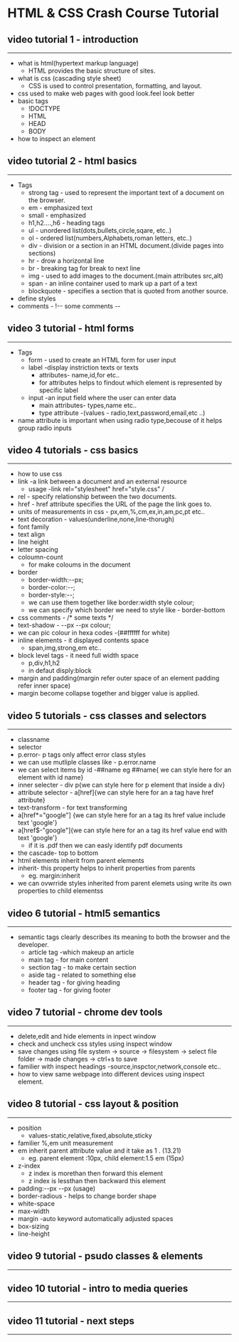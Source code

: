 # HTML & CSS Crash Course Tutorial

## video tutorial 1 - introduction
*********************************
- what is html(hypertext markup language)
    - HTML provides the basic structure of sites.
- what is css (cascading style sheet)
    - CSS is used to control presentation, formatting, and layout.
- css used to make web pages with good look.feel look better
- basic tags 
    - !DOCTYPE
    - HTML
    - HEAD
    - BODY
- how to inspect an element


## video tutorial 2 - html basics 
********************************
- Tags
    - strong tag  - used to represent the important text of a document on the browser.
    - em  - emphasized text
    - small  -  emphasized
    - h1,h2....,h6 - heading tags
    - ul - unordered list(dots,bullets,circle,sqare, etc..)
    - ol - ordered list(numbers,Alphabets,roman letters, etc..)
    - div -  division or a section in an HTML document.(divide pages into sections)
    - hr - drow a horizontal line
    - br - breaking tag for break to next line
    - img - used to add images to the document.(main attributes src,alt)
    - span - an inline container used to mark up a part of a text
    - blockquote - specifies a section that is quoted from another source.
- define styles
- comments - !-- some comments --


## video 3 tutorial - html forms
********************************
- Tags
    - form - used to create an HTML form for user input
    - label -display instriction texts or texts
       - attributes- name,id,for etc..
       - for attributes helps to findout which element is represented by specific label 
    - input -an input field where the user can enter data
        - main attributes- types,name etc..
        - type attribute -(values - radio,text,password,email,etc ..)
- name attribute is important when using radio type,becouse of it helps group radio inputs


## video 4 tutorials - css basics
********************************
- how to use css
- link -a link between a document and an external resource
    - usage -link rel="stylesheet" href="style.css" /
- rel - specify relationship between the two documents.
- href - href attribute specifies the URL of the page the link goes to.
- units of measurements in css - px,em,%,cm,ex,in,am,pc,pt etc..
- text decoration - values(underline,none,line-thorugh)
- font family
- text align 
- line height
- letter spacing
- coloumn-count 
    - for make coloums in the document
- border
    - border-width:--px;
    - border-color:--;
    - border-style:--;
    - we can use them together like border:width style colour;
    - we can specify which border we need to style like - border-bottom
- css comments - /* some texts */
- text-shadow - --px --px colour;
- we can pic colour in hexa codes -(##ffffff for white)
- inline elements - it displayed contents space
    - span,img,strong,em etc..
- block level tags - it need full width space
    - p,div,h1,h2
    - in defaut disply:block
- margin and padding(margin refer outer space of an element padding refer inner space)
- margin become collapse together and bigger value is applied.


## video 5 tutorials - css classes and selectors
***********************************************

- classname
- selector
- p.error- p tags only affect error class styles
- we can use mutliple classes like - p.error.name
- we can select items by id -##name
    eg ##name{ we can style here for an element with id name}
- inner selecter - div p{we can style here for p element that inside a div}
- attribute selector - a[href]{we can style here for an a tag have href attribute}
- text-transform - for text transforming
- a[href*="google"] {we can style here for an a tag its href value include text 'google'}
- a[href$-"google"]{we can style here for an a tag its href value end with text 'google'}
    - if it is .pdf then we can easly identify pdf documents
- the cascade- top to bottom
- html elements inherit from parent elements
- inherit- this property helps to inherit properties from parents
    - eg. margin:inherit
- we can ovwrride styles inherited from parent elemets using write its own properties to child elementss


## video 6 tutorial - html5 semantics
************************************

- semantic tags clearly describes its meaning to both the browser and the developer. 
    - article tag -which makeup an article
    - main tag - for main content
    - section tag - to make certain section
    - aside tag - related to something else
    - header tag - for giving heading
    - footer tag - for giving footer

## video 7 tutorial - chrome dev tools
*************************************

- delete,edit and hide elements in inpect window
- check and uncheck css styles using inspect window
- save changes using file system
    -> source
    -> filesystem
    -> select file folder
    -> made changes
    -> ctrl+s to save
- familier with inspect headings
    -source,inspctor,network,console etc..
- how to view same webpage into different devices using inspect element.


## video 8 tutorial - css layout & position
******************************************

- position
    - values-static,relative,fixed,absolute,sticky
- familier %,em unit measurement
- em inherit parent attribute value and it take as 1 .  (13.21)
    - eg. parent element :10px, child element:1.5 em (15px)
- z-index
    - z index is morethan then forward this element
    - z index is lessthan then backward this element
- padding:--px --px (usage)
- border-radious - helps to change border shape
- white-space
- max-width
- margin 
    -auto keyword automatically adjusted spaces
- box-sizing
- line-height 

## video 9 tutorial - psudo classes & elements
*********************************************

## video 10 tutorial - intro to media queries
********************************************

## video 11 tutorial - next steps
**********************************